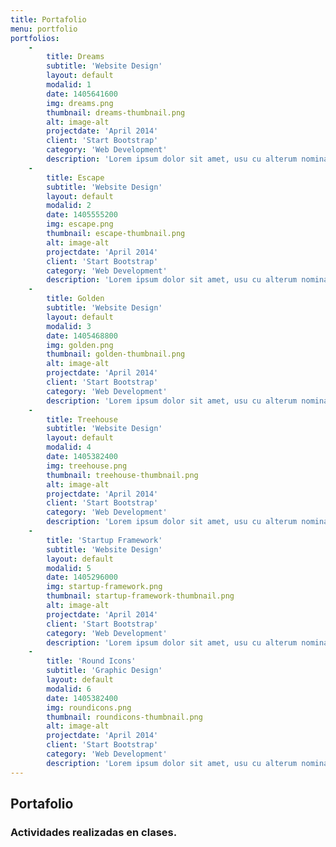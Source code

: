 ```yaml
---
title: Portafolio
menu: portfolio
portfolios:
    -
        title: Dreams
        subtitle: 'Website Design'
        layout: default
        modalid: 1
        date: 1405641600
        img: dreams.png
        thumbnail: dreams-thumbnail.png
        alt: image-alt
        projectdate: 'April 2014'
        client: 'Start Bootstrap'
        category: 'Web Development'
        description: 'Lorem ipsum dolor sit amet, usu cu alterum nominavi lobortis. At duo novum diceret. Tantas apeirian vix et, usu sanctus postulant inciderint ut, populo diceret necessitatibus in vim. Cu eum dicam feugiat noluisse.'
    -
        title: Escape
        subtitle: 'Website Design'
        layout: default
        modalid: 2
        date: 1405555200
        img: escape.png
        thumbnail: escape-thumbnail.png
        alt: image-alt
        projectdate: 'April 2014'
        client: 'Start Bootstrap'
        category: 'Web Development'
        description: 'Lorem ipsum dolor sit amet, usu cu alterum nominavi lobortis. At duo novum diceret. Tantas apeirian vix et, usu sanctus postulant inciderint ut, populo diceret necessitatibus in vim  . Cu eum dicam feugiat noluisse.'
    -
        title: Golden
        subtitle: 'Website Design'
        layout: default
        modalid: 3
        date: 1405468800
        img: golden.png
        thumbnail: golden-thumbnail.png
        alt: image-alt
        projectdate: 'April 2014'
        client: 'Start Bootstrap'
        category: 'Web Development'
        description: 'Lorem ipsum dolor sit amet, usu cu alterum nominavi lobortis. At duo novum diceret. Tantas apeirian vix et, usu sanctus postulant inciderint ut, populo diceret necessitatibus in v. Cu eum dicam feugiat noluisse.'
    -
        title: Treehouse
        subtitle: 'Website Design'
        layout: default
        modalid: 4
        date: 1405382400
        img: treehouse.png
        thumbnail: treehouse-thumbnail.png
        alt: image-alt
        projectdate: 'April 2014'
        client: 'Start Bootstrap'
        category: 'Web Development'
        description: 'Lorem ipsum dolor sit amet, usu cu alterum nominavi lobortis. At duo novum diceret. Tantas apeirian vix et, usu sanctus postulant inciderint ut, populo diceret necessitatibus in v. Cu eum dicam feugiat noluisse.'
    -
        title: 'Startup Framework'
        subtitle: 'Website Design'
        layout: default
        modalid: 5
        date: 1405296000
        img: startup-framework.png
        thumbnail: startup-framework-thumbnail.png
        alt: image-alt
        projectdate: 'April 2014'
        client: 'Start Bootstrap'
        category: 'Web Development'
        description: 'Lorem ipsum dolor sit amet, usu cu alterum nominavi lobortis. At duo novum diceret. Tantas apeirian vix et, usu sanctus postulant inciderint ut, populo diceret necessitatibus in v. Cu eum dicam feugiat noluisse.'
    -
        title: 'Round Icons'
        subtitle: 'Graphic Design'
        layout: default
        modalid: 6
        date: 1405382400
        img: roundicons.png
        thumbnail: roundicons-thumbnail.png
        alt: image-alt
        projectdate: 'April 2014'
        client: 'Start Bootstrap'
        category: 'Web Development'
        description: 'Lorem ipsum dolor sit amet, usu cu alterum nominavi lobortis. At duo novum diceret. Tantas apeirian vix et, usu sanctus postulant inciderint ut, populo diceret necessitatibus in v. Cu eum dicam feugiat noluisse.'
---
```


## Portafolio
### Actividades realizadas en clases.
